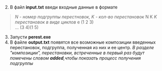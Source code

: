 2.	В файл **input.txt** введи входные данные в формате
>*N - номер подгруппы перестновок, K - кол-во перестановок*
>N K
>*K  перестановок в виде циклов*
>e
>(1 2 3) 	 
>...
>(3 4)(1 5)
3.	Запусти **perest.exe**
4.	В файле **output.txt** появятся все возможные композиции введенных перестановок, подгруппа, полученная из них и ее центр. 
	*В разделе "композиции", перестановки, встреченные в первый раз будут помечены словом **added**,чтобы показать процесс получения подгруппы*
	